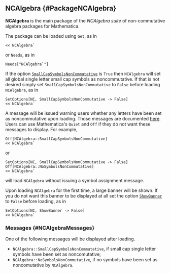 ## NCAlgebra {#PackageNCAlgebra}

**NCAlgebra** is the main package of the *NCAlgebra suite* of
  non-commutative algebra packages for Mathematica.

The package can be loaded using `Get`, as in

    << NCAlgebra`

or `Needs`, as in

    Needs["NCAlgebra`"]

If the option [`SmallCapSymbolsNonCommutative`](#PackageNCOptions) is
`True` then `NCAlgebra` will set all global single letter small cap
symbols as noncommutative. If that is not desired simply set
`SmallCapSymbolsNonCommutative` to `False` before loading `NCAlgebra`, as in

    SetOptions[NC, SmallCapSymbolsNonCommutative -> False]
    << NCAlgebra`

A message will be issued warning users whether any letters have been
set as noncommutative upon loading. Those messages are documented
[here](#NCAlgebraMessages). Users can use Mathematica's `Quiet` and
`Off` if they do not want these messages to display. For example,

    Off[NCAlgebra::SmallCapSymbolsNonCommutative]
    << NCAlgebra`

or

    SetOptions[NC, SmallCapSymbolsNonCommutative -> False]
    Off[NCAlgebra::NoSymbolsNonCommutative]
    << NCAlgebra`

will load `NCAlgebra` without issuing a symbol assignment message.

Upon loading `NCAlgebra` for the first time, a large banner will be
shown. If you do not want this banner to be displayed at all set the
option [`ShowBanner`](#PackageNCOptions) to `False` before loading, as in

    SetOptions[NC, ShowBanner -> False]
    << NCAlgebra`

### Messages {#NCAlgebraMessages}

One of the following messages will be displayed after loading.

* `NCAlgebra::SmallCapSymbolsNonCommutative`, if small cap single letter symbols have
  been set as noncomutative;
* `NCAlgebra::NoSymbolsNonCommutative`, if no symbols have been set as noncomutative by
  `NCAlgebra`.

